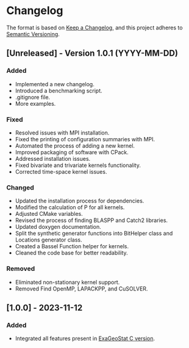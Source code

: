 # Changelog

The format is based on [Keep a Changelog](https://keepachangelog.com/en/1.0.0/),
and this project adheres to [Semantic Versioning](https://semver.org/spec/v2.0.0.html).

## [Unreleased] - Version 1.0.1 (YYYY-MM-DD)
### Added
- Implemented a new changelog.
- Introduced a benchmarking script.
- .gitignore file.
- More examples.

### Fixed
- Resolved issues with MPI installation.
- Fixed the printing of configuration summaries with MPI.
- Automated the process of adding a new kernel.
- Improved packaging of software with CPack.
- Addressed installation issues.
- Fixed bivariate and trivariate kernels functionality.
- Corrected time-space kernel issues.

### Changed
- Updated the installation process for dependencies.
- Modified the calculation of P for all kernels.
- Adjusted CMake variables.
- Revised the process of finding BLASPP and Catch2 libraries.
- Updated doxygen documentation.
- Split the synthetic generator functions into BitHelper class and Locations generator class.
- Created a Bassel Function helper for kernels.
- Cleaned the code base for better readability.

### Removed
- Eliminated non-stationary kernel support.
- Removed Find OpenMP, LAPACKPP, and CuSOLVER.

## [1.0.0] - 2023-11-12
### Added
- Integrated all features present in [ExaGeoStat C version](https://github.com/ecrc/exageostat).
